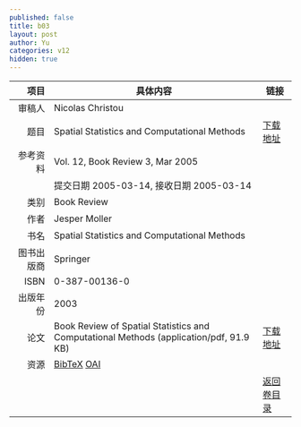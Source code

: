 ```yaml
---
published: false
title: b03
layout: post
author: Yu
categories: v12
hidden: true
---
```


| 项目 | 具体内容 | 链接 |
|---:|---|---|
| 审稿人 | Nicolas Christou| |
| 题目 |Spatial Statistics and Computational Methods | [下载地址](http://www.jstatsoft.org/v12/b03/paper) |
| 参考资料 |Vol. 12, Book Review 3, Mar 2005 | |
| | 提交日期 2005-03-14, 接收日期 2005-03-14| | 
| 类别 | Book Review| |
| 作者 | Jesper Moller| |
| 书名| Spatial Statistics and Computational Methods| |
| 图书出版商 | Springer| |
| ISBN | 0-387-00136-0| |
| 出版年份 | 2003| |
| 论文 | Book Review of Spatial Statistics and Computational Methods  (application/pdf, 91.9 KB)| [下载地址](http://www.jstatsoft.org/v12/b03/paper) |
| 资源 | [BibTeX](http://www.jstatsoft.org/v12/b03/bibtex) [OAI](http://www.jstatsoft.org/oai?verb=GetRecord&identifier=oai.jstatsoft/v12/b03&prefix=oai_dc)| |
| |  | [返回卷目录]({{site.baseurl}}/volume/v12.html) |